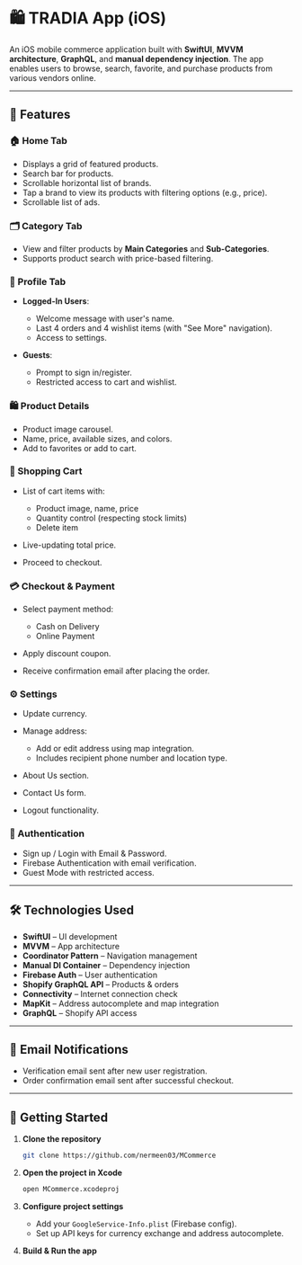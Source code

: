 # 🛍️ TRADIA App (iOS)

An iOS mobile commerce application built with **SwiftUI**, **MVVM architecture**, **GraphQL**, and **manual dependency injection**. The app enables users to browse, search, favorite, and purchase products from various vendors online.

---

## 📱 Features

### 🏠 Home Tab

* Displays a grid of featured products.
* Search bar for products.
* Scrollable horizontal list of brands.
* Tap a brand to view its products with filtering options (e.g., price).
* Scrollable list of ads.

### 🗂️ Category Tab

* View and filter products by **Main Categories** and **Sub-Categories**.
* Supports product search with price-based filtering.

### 👤 Profile Tab

* **Logged-In Users**:

  * Welcome message with user's name.
  * Last 4 orders and 4 wishlist items (with "See More" navigation).
  * Access to settings.
* **Guests**:

  * Prompt to sign in/register.
  * Restricted access to cart and wishlist.

### 🛍️ Product Details

* Product image carousel.
* Name, price, available sizes, and colors.
* Add to favorites or add to cart.

### 🛒 Shopping Cart

* List of cart items with:

  * Product image, name, price
  * Quantity control (respecting stock limits)
  * Delete item
* Live-updating total price.
* Proceed to checkout.

### 💳 Checkout & Payment

* Select payment method:

  * Cash on Delivery
  * Online Payment
* Apply discount coupon.
* Receive confirmation email after placing the order.

### ⚙️ Settings

* Update currency.
* Manage address:

  * Add or edit address using map integration.
  * Includes recipient phone number and location type.
* About Us section.
* Contact Us form.
* Logout functionality.

### 🔐 Authentication

* Sign up / Login with Email & Password.
* Firebase Authentication with email verification.
* Guest Mode with restricted access.

---

## 🛠️ Technologies Used

* **SwiftUI** – UI development
* **MVVM** – App architecture
* **Coordinator Pattern** – Navigation management
* **Manual DI Container** – Dependency injection
* **Firebase Auth** – User authentication
* **Shopify GraphQL API** – Products & orders
* **Connectivity** – Internet connection check
* **MapKit** – Address autocomplete and map integration
* **GraphQL** – Shopify API access

---

## 📧 Email Notifications

* Verification email sent after new user registration.
* Order confirmation email sent after successful checkout.

---

## 📲 Getting Started

1. **Clone the repository**

   ```bash
   git clone https://github.com/nermeen03/MCommerce
   ```

2. **Open the project in Xcode**

   ```bash
   open MCommerce.xcodeproj
   ```

3. **Configure project settings**

   * Add your `GoogleService-Info.plist` (Firebase config).
   * Set up API keys for currency exchange and address autocomplete.

4. **Build & Run the app**
